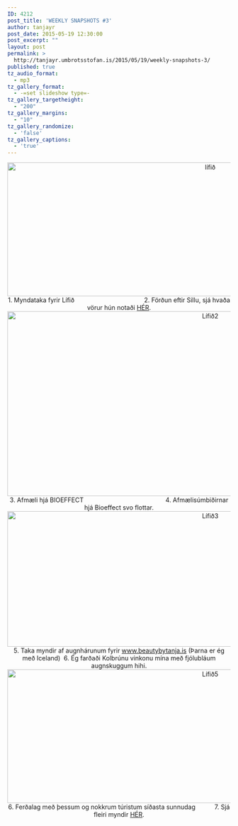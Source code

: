 ```yaml
---
ID: 4212
post_title: 'WEEKLY SNAPSHOTS #3'
author: tanjayr
post_date: 2015-05-19 12:30:00
post_excerpt: ""
layout: post
permalink: >
  http://tanjayr.umbrotsstofan.is/2015/05/19/weekly-snapshots-3/
published: true
tz_audio_format:
  - mp3
tz_gallery_format:
  - -=set slideshow type=-
tz_gallery_targetheight:
  - "200"
tz_gallery_margins:
  - "10"
tz_gallery_randomize:
  - 'false'
tz_gallery_captions:
  - 'true'
---
```

<p style="text-align: center;"><img class="aligncenter size-large wp-image-4213" src="http://www.tanjayr.com/wp-content/uploads/2015/05/lífið-1024x342.jpg" alt="lífið" width="900" height="301" />1. Myndataka fyrir Lífið                                        2. Förðun eftir Sillu, sjá hvaða vörur hún notaði <a href="http://www.tanjayr.com/copper-smokey/" target="_blank">HÉR</a>.
<img class="aligncenter size-large wp-image-4214" src="http://www.tanjayr.com/wp-content/uploads/2015/05/Lífið2-1024x473.jpg" alt="Lífið2" width="900" height="416" />3. Afmæli hjá BIOEFFECT                                               4. Afmælisúmbiðirnar hjá Bioeffect svo flottar.
<img class="aligncenter size-large wp-image-4215" src="http://www.tanjayr.com/wp-content/uploads/2015/05/Lífið3-1024x347.jpg" alt="Lífið3" width="900" height="305" />5. Taka myndir af augnhárunum fyrir <a href="http://www.beautybytanja.is" target="_blank">www.beautybytanja.is</a> (Þarna er ég með Iceland)  6. Ég farðaði Kolbrúnu vinkonu mína með fjólubláum augnskuggum hihi.
<img class="aligncenter size-large wp-image-4216" src="http://www.tanjayr.com/wp-content/uploads/2015/05/Lífið5-1024x342.jpg" alt="Lífið5" width="900" height="301" />6. Ferðalag með þessum og nokkrum túristum síðasta sunnudag           7. Sjá fleiri myndir <a href="http://www.tanjayr.com/yesterday/" target="_blank">HÉR</a>.</p>
